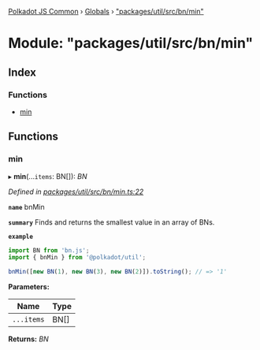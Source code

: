 [Polkadot JS Common](../README.md) › [Globals](../globals.md) › ["packages/util/src/bn/min"](_packages_util_src_bn_min_.md)

# Module: "packages/util/src/bn/min"

## Index

### Functions

* [min](_packages_util_src_bn_min_.md#min)

## Functions

###  min

▸ **min**(...`items`: BN[]): *BN*

*Defined in [packages/util/src/bn/min.ts:22](https://github.com/polkadot-js/common/blob/e5dd55e4/packages/util/src/bn/min.ts#L22)*

**`name`** bnMin

**`summary`** Finds and returns the smallest value in an array of BNs.

**`example`** 
<BR>

```javascript
import BN from 'bn.js';
import { bnMin } from '@polkadot/util';

bnMin([new BN(1), new BN(3), new BN(2)]).toString(); // => '1'
```

**Parameters:**

Name | Type |
------ | ------ |
`...items` | BN[] |

**Returns:** *BN*
